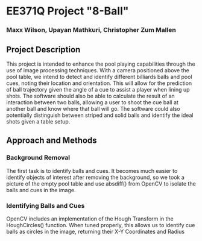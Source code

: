 # EE371Q Project "8-Ball"
### Maxx Wilson, Upayan Mathkuri, Christopher Zum Mallen

## Project Description
This project is intended to enhance the pool playing capabilities through the use of image processing techniques. With a camera positioned above the pool table, we intend to detect and identify different billiards balls and pool cues, noting their location and orientation. This will allow for the prediction of ball trajectory given the angle of a cue to assist a player when lining up shots. The software should also be able to calculate the result of an interaction between two balls, allowing a user to shoot the cue ball at another ball and know where that ball will go. The software could also potentially distinguish between striped and solid balls and identify the ideal shots given a table setup.

## Approach and Methods
### Background Removal
The first task is to identify balls and cues. It becomes much easier to identify objects of interest after removing the background, so we took a picture of the empty pool table and use absdiff() from OpenCV to isolate the balls and cues in the image.

### Identifying Balls and Cues
OpenCV includes an implementation of the Hough Transform in the HoughCircles() function. When tuned properly, this allows us to identify cue balls as circles in the image, returning their X-Y Coordinates and Radius
